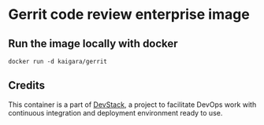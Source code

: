 Gerrit code review enterprise image
===================================

## Run the image locally with docker

`docker run -d kaigara/gerrit`

## Credits

   This container is a part of [DevStack](https://www.devstack.com/), a project to facilitate DevOps work with continuous integration and deployment environment ready to use.
